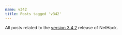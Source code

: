 ```yaml
---
name: v342
title: Posts tagged 'v342'
---
```

All posts related to the [version 3.4.2][version-342] release of NetHack.

[version-342]: #TODO
